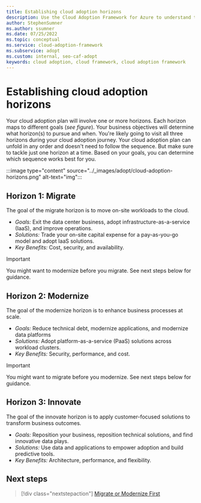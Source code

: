 ```yaml
---
title: Establishing cloud adoption horizons
description: Use the Cloud Adoption Framework for Azure to understand the adoption horizons necessary to identify and prioritize, based on your adoption goals.
author: StephenSumner
ms.author: ssumner
ms.date: 07/25/2022
ms.topic: conceptual
ms.service: cloud-adoption-framework
ms.subservice: adopt
ms.custom: internal, seo-caf-adopt
keywords: cloud adoption, cloud framework, cloud adoption framework
---
```

<!--This article was called out as a dependency needed for the "envision" content of the modernize methodology documentation. Alternative proposed filename was "establishing-cloud-horizons", but naming index.md for now since it's serving as the overview for "adopt", at least for the time being.*-->
# Establishing cloud adoption horizons

Your cloud adoption plan will involve one or more horizons. Each horizon maps to different goals (*see figure*). Your business objectives will determine what horizon(s) to pursue and when.  You're likely going to visit all three horizons during your cloud adoption journey. Your cloud adoption plan can unfold in any order and doesn't need to follow the sequence. But make sure to tackle just one horizon at a time. Based on your goals, you can determine which sequence works best for you.

:::image type="content" source="../_images/adopt/cloud-adoption-horizons.png" alt-text="img":::

## Horizon 1: Migrate

The goal of the migrate horizon is to move on-site workloads to the cloud.

- *Goals:* Exit the data center business, adopt infrastructure-as-a-service (IaaS), and improve operations.
- *Solutions:* Trade your on-site capital expense for a pay-as-you-go model and adopt IaaS solutions.
- *Key Benefits:* Cost, security, and availability.

> [!IMPORTANT]
> You might want to modernize before you migrate. See next steps below for guidance.

## Horizon 2: Modernize

The goal of the modernize horizon is to enhance business processes at scale.

- *Goals:* Reduce technical debt, modernize applications, and modernize data platforms
- *Solutions:* Adopt platform-as-a-service (PaaS) solutions across workload clusters.
- *Key Benefits:* Security, performance, and cost.

> [!IMPORTANT]
> You might want to migrate before you modernize. See next steps below for guidance.

## Horizon 3: Innovate

The goal of the innovate horizon is to apply customer-focused solutions to transform business outcomes.

- *Goals:* Reposition your business, reposition technical solutions, and find innovative data plays.
- *Solutions:* Use data and applications to empower adoption and build predictive tools.
- *Key Benefits:* Architecture, performance, and flexibility.

## Next steps
> [!div class="nextstepaction"]
> [Migrate or Modernize First](../adopt/migrate-modernize-approaches.md)